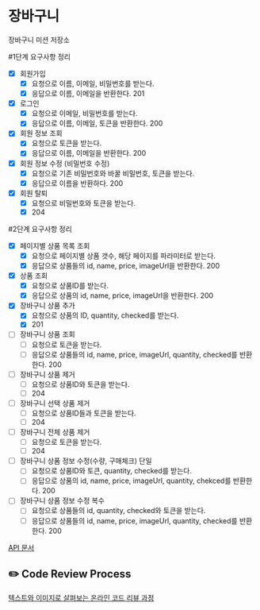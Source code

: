 # 장바구니
장바구니 미션 저장소

#1단계 요구사항 정리

- [x] 회원가입
  - [x] 요청으로 이름, 이메일, 비밀번호를 받는다.
  - [x] 응답으로 이름, 이메일을 반환한다. 201
- [x] 로그인
  - [x] 요청으로 이메일, 비밀번호를 받는다.
  - [x] 응답으로 이름, 이메일, 토큰을 반환한다. 200
- [x] 회원 정보 조회
  - [x] 요청으로 토큰을 받는다.
  - [x] 응답으로 이름, 이메일을 반환한다. 200
- [x] 회원 정보 수정 (비밀번호 수정)
  - [x] 요청으로 기존 비밀번호와 바꿀 비밀번호, 토큰을 받는다.
  - [x] 응답으로 이름을 반환하다. 200
- [x] 회원 탈퇴
  - [x] 요청으로 비밀번호와 토큰을 받는다.
  - [x] 204

#2단계 요구사항 정리

- [x] 페이지별 상품 목록 조회
  - [x] 요청으로 페이지별 상품 갯수, 해당 페이지를 파라미터로 받는다.
  - [x] 응답으로 상품들의 id, name, price, imageUrl을 반환한다. 200
- [x] 상품 조회
  - [x] 요청으로 상품ID를 받는다.
  - [x] 응답으로 상품의 id, name, price, imageUrl을 반환한다. 200
- [x] 장바구니 상품 추가
  - [x] 요청으로 상품의 ID, quantity, checked를 받는다.
  - [x] 201
- [ ] 장바구니 상품 조회 
  - [ ] 요청으로 토큰을 받는다.
  - [ ] 응답으로 상품들의 id, name, price, imageUrl, quantity, checked를 반환한다. 200
- [ ] 장바구니 상품 제거
  - [ ] 요청으로 상품ID와 토큰을 받는다.
  - [ ] 204
- [ ] 장바구니 선택 상품 제거
  - [ ] 요청으로 상품ID들과 토큰을 받는다.
  - [ ] 204
- [ ] 장바구니 전체 상품 제거
  - [ ] 요청으로 토큰을 받는다.
  - [ ] 204
- [ ] 장바구니 상품 정보 수정(수량, 구매체크) 단일
  - [ ] 요청으로 상품ID와 토큰, quantity, checked를 받는다.
  - [ ] 응답으로 상품의 id, name, price, imageUrl, quantity, chekced를 반환한다. 200
- [ ] 장바구니 상품 정보 수정 복수
  - [ ] 요청으로 상품들의 id, quantity, checked와 토큰을 받는다.
  - [ ] 응답으로 상품들의 id, name, price, imageUrl, quantity, checked를 반환한다. 200

[API 문서](https://www.notion.so/brorae/1-API-c10e17f6fdc940bbb2379ec7e07b1cb4)
## ✏️ Code Review Process
[텍스트와 이미지로 살펴보는 온라인 코드 리뷰 과정](https://github.com/next-step/nextstep-docs/tree/master/codereview)
